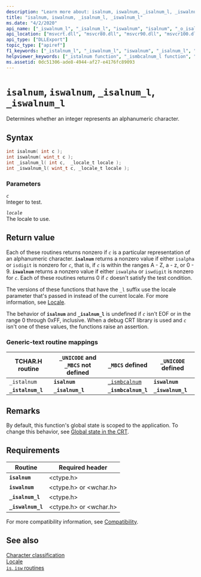 ```yaml
---
description: "Learn more about: isalnum, iswalnum, _isalnum_l, _iswalnum_l"
title: "isalnum, iswalnum, _isalnum_l, _iswalnum_l"
ms.date: "4/2/2020"
api_name: ["_iswalnum_l", "_isalnum_l", "iswalnum", "isalnum", "_o_isalnum", "_o_iswalnum"]
api_location: ["msvcrt.dll", "msvcr80.dll", "msvcr90.dll", "msvcr100.dll", "msvcr100_clr0400.dll", "msvcr110.dll", "msvcr110_clr0400.dll", "msvcr120.dll", "msvcr120_clr0400.dll", "ucrtbase.dll", "api-ms-win-crt-string-l1-1-0.dll", "ntoskrnl.exe"]
api_type: ["DLLExport"]
topic_type: ["apiref"]
f1_keywords: ["_istalnum_l", "_iswalnum_l", "iswalnum", "_isalnum_l", "isalnum", "_istalnum"]
helpviewer_keywords: ["_istalnum function", "_ismbcalnum_l function", "iswalnum function", "isalnum function", "istalnum function", "_isalnum_l function", "_istalnum_l function", "_iswalnum_l function"]
ms.assetid: 0dc51306-ade8-4944-af27-e4176fc89093
---
```

# `isalnum`, `iswalnum`, `_isalnum_l`, `_iswalnum_l`

Determines whether an integer represents an alphanumeric character.

## Syntax

```C
int isalnum( int c );
int iswalnum( wint_t c );
int _isalnum_l( int c,  _locale_t locale );
int _iswalnum_l( wint_t c, _locale_t locale );
```

### Parameters

*`c`*\
Integer to test.

*`locale`*\
The locale to use.

## Return value

Each of these routines returns nonzero if *`c`* is a particular representation of an alphanumeric character. **`isalnum`** returns a nonzero value if either `isalpha` or `isdigit` is nonzero for *`c`*, that is, if *`c`* is within the ranges A - Z, a - z, or 0 - 9. **`iswalnum`** returns a nonzero value if either `iswalpha` or `iswdigit` is nonzero for *`c`*. Each of these routines returns 0 if *`c`* doesn't satisfy the test condition.

The versions of these functions that have the `_l` suffix use the locale parameter that's passed in instead of the current locale. For more information, see [Locale](../locale.md).

The behavior of **`isalnum`** and **`_isalnum_l`** is undefined if *`c`* isn't EOF or in the range 0 through 0xFF, inclusive. When a debug CRT library is used and *`c`* isn't one of these values, the functions raise an assertion.

### Generic-text routine mappings

| TCHAR.H routine | `_UNICODE` and `_MBCS` not defined | `_MBCS` defined | `_UNICODE` defined |
|---|---|---|---|
| `_istalnum` | **`isalnum`** | [`_ismbcalnum`](ismbcalnum-functions.md) | **`iswalnum`** |
| **`_istalnum_l`** | **`_isalnum_l`** | **`_ismbcalnum_l`** | **`_iswalnum_l`** |

## Remarks

By default, this function's global state is scoped to the application. To change this behavior, see [Global state in the CRT](../global-state.md).

## Requirements

| Routine | Required header |
|---|---|
| **`isalnum`** | \<ctype.h> |
| **`iswalnum`** | \<ctype.h> or \<wchar.h> |
| **`_isalnum_l`** | \<ctype.h> |
| **`_iswalnum_l`** | \<ctype.h> or \<wchar.h> |

For more compatibility information, see [Compatibility](../compatibility.md).

## See also

[Character classification](../character-classification.md)\
[Locale](../locale.md)\
[`is`, `isw` routines](../is-isw-routines.md)
